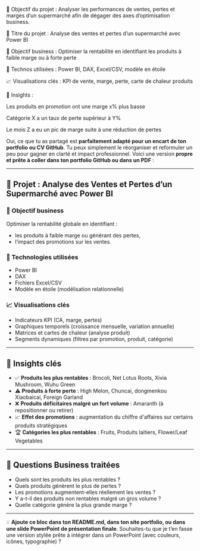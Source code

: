 🎯 Objectif du projet :
Analyser les performances de ventes, pertes et marges d’un supermarché afin de dégager des axes d’optimisation business.


📘 Titre du projet : Analyse des ventes et pertes d’un supermarché avec Power BI

🎯 Objectif business : Optimiser la rentabilité en identifiant les produits à faible marge ou à forte perte

🔧 Technos utilisées : Power BI, DAX, Excel/CSV, modèle en étoile

📈 Visualisations clés : KPI de vente, marge, perte, carte de chaleur produits

🧠 Insights :

Les produits en promotion ont une marge x% plus basse

Catégorie X a un taux de perte supérieur à Y%

Le mois Z a eu un pic de marge suite à une réduction de pertes


Oui, ce que tu as partagé est **parfaitement adapté pour un encart de ton portfolio ou CV GitHub**. Tu peux simplement le réorganiser et reformuler un peu pour gagner en clarté et impact professionnel. Voici une version **propre et prête à coller dans ton portfolio GitHub ou dans un PDF** :

---

## 📘 Projet : Analyse des Ventes et Pertes d’un Supermarché avec Power BI

### 🎯 Objectif business

Optimiser la rentabilité globale en identifiant :

* les produits à faible marge ou générant des pertes,
* l’impact des promotions sur les ventes.

### 🔧 Technologies utilisées

* Power BI
* DAX
* Fichiers Excel/CSV
* Modèle en étoile (modélisation relationnelle)

### 📈 Visualisations clés

* Indicateurs KPI (CA, marge, pertes)
* Graphiques temporels (croissance mensuelle, variation annuelle)
* Matrices et cartes de chaleur (analyse produit)
* Segments dynamiques (filtres par promotion, produit, catégorie)

---

## 🧠 Insights clés

* ✅ **Produits les plus rentables** : Brocoli, Net Lotus Roots, Xivia Mushroom, Wuhu Green
* ⚠️ **Produits à forte perte** : High Melon, Chuncai, dongmenkou Xiaobaicai, Foreign Garland
* ❌ **Produits déficitaires malgré un fort volume** : Amaranth (à repositionner ou retirer)
* 📈 **Effet des promotions** : augmentation du chiffre d'affaires sur certains produits stratégiques
* 🏆 **Catégories les plus rentables** : Fruits, Produits laitiers, Flower/Leaf Vegetables

---

## 💼 Questions Business traitées

* Quels sont les produits les plus rentables ?
* Quels produits génèrent le plus de pertes ?
* Les promotions augmentent-elles réellement les ventes ?
* Y a-t-il des produits non rentables malgré un gros volume ?
* Quelle catégorie génère la plus grande marge ?

---

💡 **Ajoute ce bloc dans ton README.md, dans ton site portfolio, ou dans une slide PowerPoint de présentation finale**.
Souhaites-tu que je t’en fasse une version stylée prête à intégrer dans un PowerPoint (avec couleurs, icônes, typographie) ?


